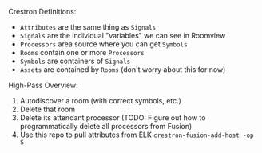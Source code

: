 Crestron Definitions:

- `Attributes` are the same thing as `Signals`
- `Signals` are the individual "variables" we can see in Roomview
- `Processors` area source where you can get `Symbols`
- `Rooms` contain one or more `Processors`
- `Symbols` are containers of `Signals`
- `Assets` are contained by `Rooms` (don't worry about this for now)

High-Pass Overview:

1. Autodiscover a room (with correct symbols, etc.)
1. Delete that room
1. Delete its attendant processor (TODO: Figure out how to programmatically delete all processors from Fusion)
1. Use this repo to pull attributes from ELK `crestron-fusion-add-host -op S`
